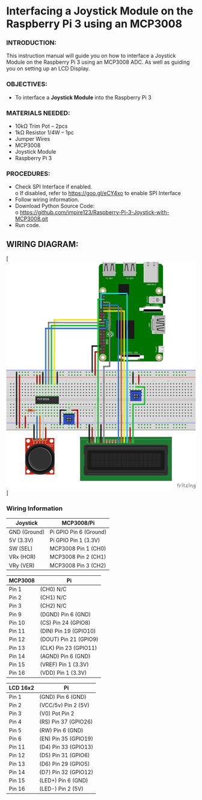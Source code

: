 # Interfacing a Joystick Module on the Raspberry Pi 3 using an MCP3008
### INTRODUCTION:
This instruction manual will guide you on how to interface a Joystick Module on the Raspberry Pi 3 using an MCP3008 ADC. As well as guiding you on setting up an LCD Display. <br>
### OBJECTIVES:
*	To interface a **Joystick Module** into the Raspberry Pi 3
### MATERIALS NEEDED:
*	10kΩ Trim Pot – 2pcs
*	1kΩ Resistor 1/4W – 1pc
*	Jumper Wires
*	MCP3008
*	Joystick Module
*	Raspberry Pi 3
### PROCEDURES:
*	 Check SPI Interface if enabled. <br>
o	If disabled, refer to https://goo.gl/eCY4xo to enable SPI Interface
*	Follow wiring information.
*	Download Python Source Code: <br>
o	https://github.com/impire123/Raspberry-Pi-3-Joystick-with-MCP3008.git
*	Run code.
## WIRING DIAGRAM:
[![Screenshot](wiring-diagram.png)]
### Wiring Information
Joystick    |MCP3008/Pi
------------|------
GND (Ground)|Pi GPIO Pin 6 (Ground)
5V   (3.3V) |Pi GPIO Pin 1 (3.3V)
SW   (SEL)  |MCP3008 Pin 1 (CH0)
VRx  (HOR)  |MCP3008 Pin 2 (CH1)
VRy  (VER)  |MCP3008 Pin 3 (CH2)

MCP3008|Pi
-------|--
Pin 1  |(CH0)	N/C
Pin 2  |(CH1)	N/C
Pin 3  |(CH2)	N/C
Pin 9  |(DGND)	Pin 6 (GND)
Pin 10 |(CS)	Pin 24 (GPIO8)
Pin 11 |(DIN)	Pin 19 (GPIO10)
Pin 12 |(DOUT)	Pin 21 (GPIO9)
Pin 13 |(CLK)	Pin 23 (GPIO11)
Pin 14 |(AGND)	Pin 6 (GND)
Pin 15 |(VREF)	Pin 1 (3.3V)
Pin 16 |(VDD)	Pin 1 (3.3V)

LCD 16x2|Pi
--------|--
Pin 1   |(GND)	Pin 6 (GND)
Pin 2   |(VCC/5v)	Pin 2 (5V)
Pin 3   |(V0)	Pot Pin 2 
Pin 4   |(RS)	Pin 37 (GPIO26)
Pin 5   |(RW)	Pin 6 (GND)
Pin 6   |(EN)	Pin 35 (GPIO19)
Pin 11  |(D4)	Pin 33 (GPIO13)
Pin 12  |(D5)	Pin 31 (GPIO6)
Pin 13  |(D6)	Pin 29 (GPIO5)
Pin 14  |(D7)	Pin 32 (GPIO12)
Pin 15  |(LED+)	Pin 6 (GND)
Pin 16  |(LED-)	Pin 2 (5V)

